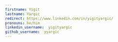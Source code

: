 ```yaml
---
firstname: Yigit
lastname: Yargic
redirect: https://www.linkedin.com/in/yigityargic/
pronouns: he/him
linkedin_username:  yigityargic
github_username:  yyargic
---
```

